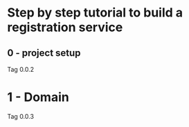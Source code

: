 # Step by step tutorial to build a registration service #

## 0 - project setup


Tag 0.0.2 

# 1 - Domain 

Tag 0.0.3

